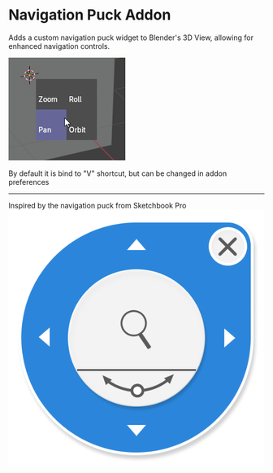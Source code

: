# Navigation Puck Addon

Adds a custom navigation puck widget to Blender's 3D View, allowing for enhanced navigation controls.

![image](./image.png)

By default it is bind to "V" shortcut, but can be changed in addon preferences

---

Inspired by the navigation puck from Sketchbook Pro
![image](./puck-pan-zoom.png)